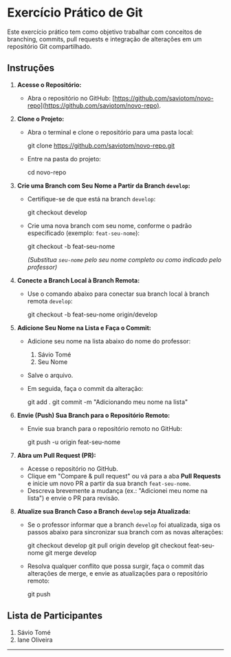 
# Exercício Prático de Git

Este exercício prático tem como objetivo trabalhar com conceitos de branching, commits, pull requests e integração de alterações em um repositório Git compartilhado.

## Instruções

1. **Acesse o Repositório:**
   - Abra o repositório no GitHub: [https://github.com/saviotom/novo-repo](https://github.com/saviotom/novo-repo).

2. **Clone o Projeto:**
   - Abra o terminal e clone o repositório para uma pasta local:
     
     git clone https://github.com/saviotom/novo-repo.git
     
   - Entre na pasta do projeto:
     
     cd novo-repo
     

3. **Crie uma Branch com Seu Nome a Partir da Branch `develop`:**
   - Certifique-se de que está na branch `develop`:
     
     git checkout develop
     
   - Crie uma nova branch com seu nome, conforme o padrão especificado (exemplo: `feat-seu-nome`):
     
     git checkout -b feat-seu-nome
     
     _(Substitua `seu-nome` pelo seu nome completo ou como indicado pelo professor)_

4. **Conecte a Branch Local à Branch Remota:**
   - Use o comando abaixo para conectar sua branch local à branch remota `develop`:
     
     git checkout -b feat-seu-nome origin/develop
     

5. **Adicione Seu Nome na Lista e Faça o Commit:**

   - Adicione seu nome na lista abaixo do nome do professor:
     
     1. Sávio Tomé
     2. Seu Nome
     
   - Salve o arquivo.
   - Em seguida, faça o commit da alteração:
     
     git add .
     git commit -m "Adicionando meu nome na lista"
     

6. **Envie (Push) Sua Branch para o Repositório Remoto:**
   - Envie sua branch para o repositório remoto no GitHub:
     
     git push -u origin feat-seu-nome
     

7. **Abra um Pull Request (PR):**
   - Acesse o repositório no GitHub.
   - Clique em "Compare & pull request" ou vá para a aba **Pull Requests** e inicie um novo PR a partir da sua branch `feat-seu-nome`.
   - Descreva brevemente a mudança (ex.: "Adicionei meu nome na lista") e envie o PR para revisão.

8. **Atualize sua Branch Caso a Branch `develop` seja Atualizada:**
   - Se o professor informar que a branch `develop` foi atualizada, siga os passos abaixo para sincronizar sua branch com as novas alterações:
     
     git checkout develop
     git pull origin develop
     git checkout feat-seu-nome
     git merge develop
     
   - Resolva qualquer conflito que possa surgir, faça o commit das alterações de merge, e envie as atualizações para o repositório remoto:
     
     git push
     

## Lista de Participantes

1. Sávio Tomé
2. Iane Oliveira

---

